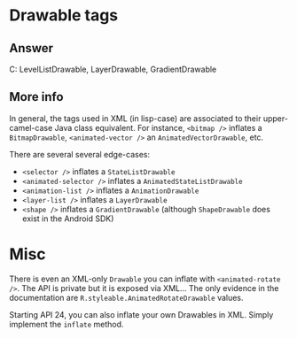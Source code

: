 # Drawable tags

## Answer

C: LevelListDrawable, LayerDrawable, GradientDrawable

## More info

In general, the tags used in XML (in lisp-case) are associated to their upper-camel-case Java class equivalent. For instance, `<bitmap />` inflates a `BitmapDrawable`, `<animated-vector />` an `AnimatedVectorDrawable`, etc.

There are several several edge-cases:

  - `<selector />` inflates a `StateListDrawable`
  - `<animated-selector />` inflates a `AnimatedStateListDrawable`
  - `<animation-list />` inflates a `AnimationDrawable`
  - `<layer-list />` inflates a `LayerDrawable`
  - `<shape />` inflates a `GradientDrawable` (although `ShapeDrawable` does exist in the Android SDK)


# Misc

There is even an XML-only `Drawable` you can inflate with `<animated-rotate />`. The API is private but it is exposed via XML… The only evidence in the documentation are `R.styleable.AnimatedRotateDrawable` values.

Starting API 24, you can also inflate your own Drawables in XML. Simply implement the `inflate` method.
